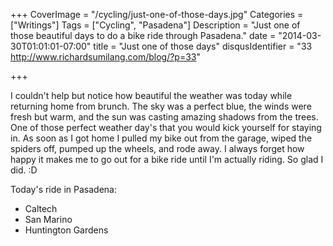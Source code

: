 +++
CoverImage = "/cycling/just-one-of-those-days.jpg"
Categories = ["Writings"]
Tags = ["Cycling", "Pasadena"]
Description = "Just one of those beautiful days to do a bike ride through Pasadena."
date = "2014-03-30T01:01:01-07:00"
title = "Just one of those days"
disqusIdentifier = "33 http://www.richardsumilang.com/blog/?p=33"

+++

I couldn't help but notice how beautiful the weather was today while returning home from brunch. The sky was a perfect blue, the winds were fresh but warm, and the sun was casting amazing shadows from the trees. One of those perfect weather day's that you would kick yourself for staying in. As soon as I got home I pulled my bike out from the garage, wiped the spiders off, pumped up the wheels, and rode away. I always forget how happy it makes me to go out for a bike ride until I'm actually riding. So glad I did. :D

Today's ride in Pasadena:

- Caltech
- San Marino
- Huntington Gardens